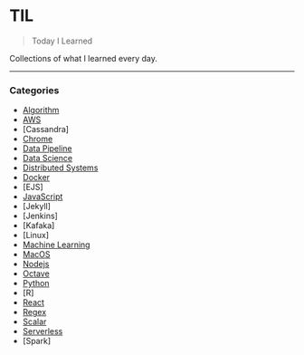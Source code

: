# TIL
> Today I Learned

Collections of what I learned every day.

---

### Categories

- [Algorithm](algorithm)
- [AWS](aws)
- [Cassandra]
- [Chrome](chrome)
- [Data Pipeline](data-pipeline)
- [Data Science](data-science)
- [Distributed Systems](distributed-systems)
- [Docker](docker)
- [EJS]
- [JavaScript](javascript)
- [Jekyll]
- [Jenkins]
- [Kafaka]
- [Linux]
- [Machine Learning](machine-learning)
- [MacOS](macos)
- [Nodejs](nodejs)
- [Octave](octave)
- [Python](python)
- [R]
- [React](react)
- [Regex](regex)
- [Scalar](scalar)
- [Serverless](serverless)
- [Spark]
